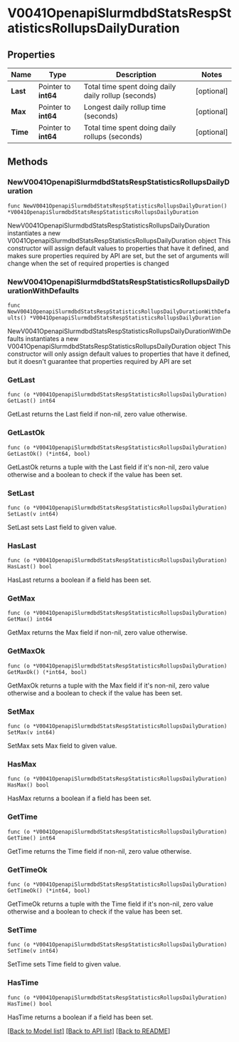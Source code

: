 # V0041OpenapiSlurmdbdStatsRespStatisticsRollupsDailyDuration

## Properties

Name | Type | Description | Notes
------------ | ------------- | ------------- | -------------
**Last** | Pointer to **int64** | Total time spent doing daily daily rollup (seconds) | [optional] 
**Max** | Pointer to **int64** | Longest daily rollup time (seconds) | [optional] 
**Time** | Pointer to **int64** | Total time spent doing daily rollups (seconds) | [optional] 

## Methods

### NewV0041OpenapiSlurmdbdStatsRespStatisticsRollupsDailyDuration

`func NewV0041OpenapiSlurmdbdStatsRespStatisticsRollupsDailyDuration() *V0041OpenapiSlurmdbdStatsRespStatisticsRollupsDailyDuration`

NewV0041OpenapiSlurmdbdStatsRespStatisticsRollupsDailyDuration instantiates a new V0041OpenapiSlurmdbdStatsRespStatisticsRollupsDailyDuration object
This constructor will assign default values to properties that have it defined,
and makes sure properties required by API are set, but the set of arguments
will change when the set of required properties is changed

### NewV0041OpenapiSlurmdbdStatsRespStatisticsRollupsDailyDurationWithDefaults

`func NewV0041OpenapiSlurmdbdStatsRespStatisticsRollupsDailyDurationWithDefaults() *V0041OpenapiSlurmdbdStatsRespStatisticsRollupsDailyDuration`

NewV0041OpenapiSlurmdbdStatsRespStatisticsRollupsDailyDurationWithDefaults instantiates a new V0041OpenapiSlurmdbdStatsRespStatisticsRollupsDailyDuration object
This constructor will only assign default values to properties that have it defined,
but it doesn't guarantee that properties required by API are set

### GetLast

`func (o *V0041OpenapiSlurmdbdStatsRespStatisticsRollupsDailyDuration) GetLast() int64`

GetLast returns the Last field if non-nil, zero value otherwise.

### GetLastOk

`func (o *V0041OpenapiSlurmdbdStatsRespStatisticsRollupsDailyDuration) GetLastOk() (*int64, bool)`

GetLastOk returns a tuple with the Last field if it's non-nil, zero value otherwise
and a boolean to check if the value has been set.

### SetLast

`func (o *V0041OpenapiSlurmdbdStatsRespStatisticsRollupsDailyDuration) SetLast(v int64)`

SetLast sets Last field to given value.

### HasLast

`func (o *V0041OpenapiSlurmdbdStatsRespStatisticsRollupsDailyDuration) HasLast() bool`

HasLast returns a boolean if a field has been set.

### GetMax

`func (o *V0041OpenapiSlurmdbdStatsRespStatisticsRollupsDailyDuration) GetMax() int64`

GetMax returns the Max field if non-nil, zero value otherwise.

### GetMaxOk

`func (o *V0041OpenapiSlurmdbdStatsRespStatisticsRollupsDailyDuration) GetMaxOk() (*int64, bool)`

GetMaxOk returns a tuple with the Max field if it's non-nil, zero value otherwise
and a boolean to check if the value has been set.

### SetMax

`func (o *V0041OpenapiSlurmdbdStatsRespStatisticsRollupsDailyDuration) SetMax(v int64)`

SetMax sets Max field to given value.

### HasMax

`func (o *V0041OpenapiSlurmdbdStatsRespStatisticsRollupsDailyDuration) HasMax() bool`

HasMax returns a boolean if a field has been set.

### GetTime

`func (o *V0041OpenapiSlurmdbdStatsRespStatisticsRollupsDailyDuration) GetTime() int64`

GetTime returns the Time field if non-nil, zero value otherwise.

### GetTimeOk

`func (o *V0041OpenapiSlurmdbdStatsRespStatisticsRollupsDailyDuration) GetTimeOk() (*int64, bool)`

GetTimeOk returns a tuple with the Time field if it's non-nil, zero value otherwise
and a boolean to check if the value has been set.

### SetTime

`func (o *V0041OpenapiSlurmdbdStatsRespStatisticsRollupsDailyDuration) SetTime(v int64)`

SetTime sets Time field to given value.

### HasTime

`func (o *V0041OpenapiSlurmdbdStatsRespStatisticsRollupsDailyDuration) HasTime() bool`

HasTime returns a boolean if a field has been set.


[[Back to Model list]](../README.md#documentation-for-models) [[Back to API list]](../README.md#documentation-for-api-endpoints) [[Back to README]](../README.md)


